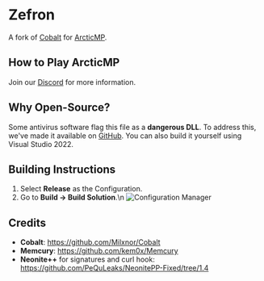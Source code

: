 # Zefron
A fork of [Cobalt](https://github.com/Milxnor/Cobalt) for [ArcticMP](https://dsc.gg/arcticmp).

## How to Play ArcticMP
Join our [Discord](https://dsc.gg/arctic) for more information.

## Why Open-Source?
Some antivirus software flag this file as a **dangerous DLL**. To address this, we've made it available on [GitHub](https://github.com/ArcticFN/Zefron). You can also build it yourself using Visual Studio 2022.

## Building Instructions
1. Select **Release** as the Configuration.
2. Go to **Build -> Build Solution**.\n
![Configuration Manager](https://i.imgur.com/WN29qyI.png)

## Credits
- **Cobalt**: https://github.com/Milxnor/Cobalt
- **Memcury**: https://github.com/kem0x/Memcury
- **Neonite++** for signatures and curl hook: https://github.com/PeQuLeaks/NeonitePP-Fixed/tree/1.4
